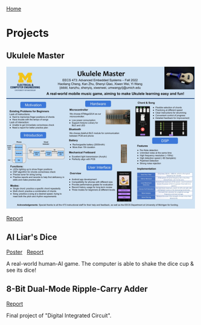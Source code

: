 [Home](index.md)
# Projects
## Ukulele Master
<img src="Uke_Poster.jpg" alt="uke" width="500"/>

[Report](Uke_Report.pdf)

## AI Liar's Dice
[Poster](AI_Liar_Dice_Poster.jpg) &nbsp; [Report](AI_DICE_Final_Report.pdf)

<!-- <img src="liar_dice.png" alt="dice" width="500"/>  -->

A real-world human-AI game. The computer is able to shake the dice cup & see its dice!

## 8-Bit Dual-Mode Ripple-Carry Adder
[Report](Adder.pdf)

Final project of "Digital Integrated Circuit". 
